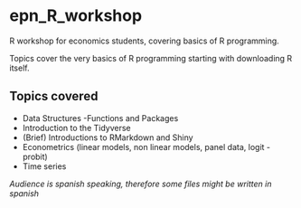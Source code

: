 # epn_R_workshop
R workshop for economics students, covering basics of R programming.

Topics cover the very basics of R programming starting with downloading R itself.

## Topics covered
- Data Structures
 -Functions and Packages
- Introduction to the Tidyverse
- (Brief) Introductions to RMarkdown and Shiny
- Econometrics (linear models, non linear models, panel data, logit - probit)
- Time series

*Audience is spanish speaking, therefore some files might be written in spanish*
